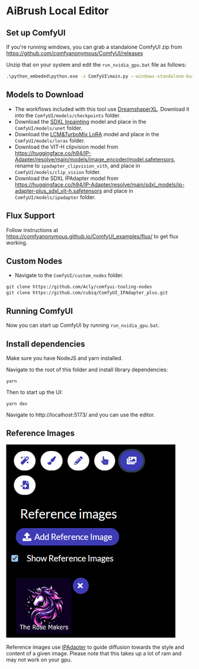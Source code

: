 # AiBrush Local Editor

## Set up ComfyUI

If you're running windows, you can grab a standalone ComfyUI zip from https://github.com/comfyanonymous/ComfyUI/releases

Unzip that on your system and edit the `run_nvidia_gpu.bat` file as follows:

```bat
.\python_embeded\python.exe -s ComfyUI\main.py --windows-standalone-build --enable-cors-header=http://localhost:5173
```

## Models to Download

- The workflows included with this tool use [DreamshaperXL](https://civitai.com/models/112902/dreamshaper-xl). Download it into the `ComfyUI/models/checkpoints` folder.
- Download the [SDXL Inpainting](https://civitai.com/models/146028/sdxl-inpainting-01-official-reupload) model and place in the `ComfyUI/models/unet` folder.
- Download the [LCM&TurboMix LoRA](https://civitai.com/models/216190) model and place in the `ComfyUI/models/loras` folder.
- Download the VIT-H clipvision model from https://huggingface.co/h94/IP-Adapter/resolve/main/models/image_encoder/model.safetensors, rename to `ipadapter_clipvision_vith`, and place in `ComfyUI/models/clip_vision` folder.
- Download the SDXL IPAdapter model from https://huggingface.co/h94/IP-Adapter/resolve/main/sdxl_models/ip-adapter-plus_sdxl_vit-h.safetensors and place in `ComfyUI/models/ipadapter` folder.

## Flux Support
Follow instructions at https://comfyanonymous.github.io/ComfyUI_examples/flux/ to get flux working.

## Custom Nodes

- Navigate to the `ComfyUI/custom_nodes` folder.

```shell
git clone https://github.com/Acly/comfyui-tooling-nodes
git clone https://github.com/cubiq/ComfyUI_IPAdapter_plus.git
```

## Running ComfyUI

Now you can start up ComfyUI by running `run_nvidia_gpu.bat`.

## Install dependencies

Make sure you have NodeJS and yarn installed.

Navigate to the root of this folder and install library dependencies:

```shell
yarn
```

Then to start up the UI:

```shell
yarn dev
```

Navigate to http://localhost:5173/ and you can use the editor.

## Reference Images

![Alt text](reference-images.png)

Reference images use [IPAdapter](https://github.com/cubiq/ComfyUI_IPAdapter_plus) to guide diffusion towards the style
and content of a given image. Please note that this takes up a lot of ram and may not work on your gpu.
